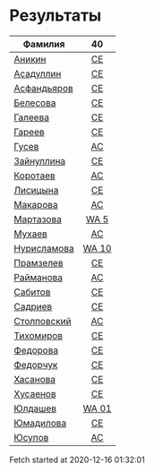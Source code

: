 # Результаты
Фамилия | 40
---|:---:
[Аникин](Аникин/README.md)  | [CE](Аникин/40.md)
[Асадуллин](Асадуллин/README.md)  | [CE](Асадуллин/40.md)
[Асфандьяров](Асфандьяров/README.md)  | [CE](Асфандьяров/40.md)
[Белесова](Белесова/README.md)  | [CE](Белесова/40.md)
[Галеева](Галеева/README.md)  | [CE](Галеева/40.md)
[Гареев](Гареев/README.md)  | [CE](Гареев/40.md)
[Гусев](Гусев/README.md)  | [AC](Гусев/40.md)
[Зайнуллина](Зайнуллина/README.md)  | [CE](Зайнуллина/40.md)
[Коротаев](Коротаев/README.md)  | [AC](Коротаев/40.md)
[Лисицына](Лисицына/README.md)  | [CE](Лисицына/40.md)
[Макарова](Макарова/README.md)  | [AC](Макарова/40.md)
[Мартазова](Мартазова/README.md)  | [WA 5](Мартазова/40.md)
[Мухаев](Мухаев/README.md)  | [AC](Мухаев/40.md)
[Нурисламова](Нурисламова/README.md)  | [WA 10](Нурисламова/40.md)
[Прамзелев](Прамзелев/README.md)  | [CE](Прамзелев/40.md)
[Райманова](Райманова/README.md)  | [AC](Райманова/40.md)
[Сабитов](Сабитов/README.md)  | [CE](Сабитов/40.md)
[Садриев](Садриев/README.md)  | [CE](Садриев/40.md)
[Столповский](Столповский/README.md)  | [AC](Столповский/40.md)
[Тихомиров](Тихомиров/README.md)  | [CE](Тихомиров/40.md)
[Федорова](Федорова/README.md)  | [CE](Федорова/40.md)
[Федорчук](Федорчук/README.md)  | [CE](Федорчук/40.md)
[Хасанова](Хасанова/README.md)  | [CE](Хасанова/40.md)
[Хусаенов](Хусаенов/README.md)  | [CE](Хусаенов/40.md)
[Юлдашев](Юлдашев/README.md)  | [WA 01](Юлдашев/40.md)
[Юмадилова](Юмадилова/README.md)  | [CE](Юмадилова/40.md)
[Юсупов](Юсупов/README.md)  | [AC](Юсупов/40.md)

Fetch started at 2020-12-16 01:32:01
